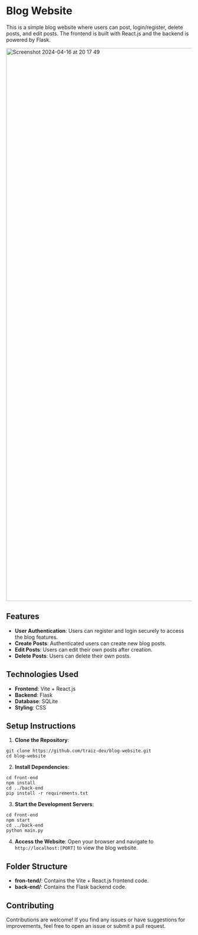 # Blog Website

This is a simple blog website where users can post, login/register, delete posts, and edit posts. The frontend is built with React.js and the backend is powered by Flask.

<img width="1499" alt="Screenshot 2024-04-16 at 20 17 49" src="https://github.com/traiz-dev/blog-website/assets/66207820/e0f51c8d-1727-4364-8da0-2831a5eb20b1">

## Features

- **User Authentication**: Users can register and login securely to access the blog features.
- **Create Posts**: Authenticated users can create new blog posts.
- **Edit Posts**: Users can edit their own posts after creation.
- **Delete Posts**: Users can delete their own posts.

## Technologies Used

- **Frontend**: Vite + React.js
- **Backend**: Flask
- **Database**: SQLite
- **Styling**: CSS

## Setup Instructions

1. **Clone the Repository**:

```
git clone https://github.com/traiz-dev/blog-website.git
cd blog-website
```

2. **Install Dependencies**:

```
cd front-end
npm install
cd ../back-end
pip install -r requirements.txt
```

3. **Start the Development Servers**:

```
cd front-end
npm start
cd ../back-end
python main.py
```

4. **Access the Website**:
Open your browser and navigate to `http://localhost:[PORT]` to view the blog website.

## Folder Structure

- **fron-tend/**: Contains the Vite + React.js frontend code.
- **back-end/**: Contains the Flask backend code.

## Contributing

Contributions are welcome! If you find any issues or have suggestions for improvements, feel free to open an issue or submit a pull request.
